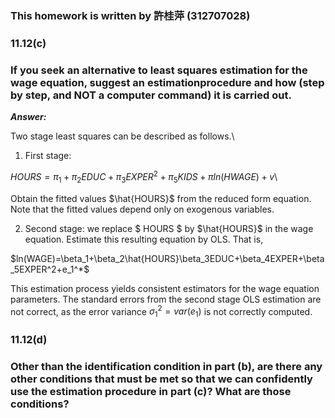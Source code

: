 ### This homework is written by 許桂萍 (312707028)
### 11.12(c)
### If you seek an alternative to least squares estimation for the wage equation, suggest an estimationprocedure and how (step by step, and NOT a computer command) it is carried out.

***Answer:***

Two stage least squares can be described as follows.\
1. First stage:

$HOURS=\pi_1+\pi_2 EDUC+\pi_3EXPER^2+\pi_5KIDS+\pi ln(HWAGE)+v$\

Obtain the fitted values $\hat{HOURS}$ from the reduced form equation. Note that the fitted values depend only on exogenous variables.

2. Second stage:
   we replace $ HOURS $ by $\hat{HOURS}$ in the wage equation. Estimate this resulting equation by OLS. That is,

$ln(WAGE)=\beta_1+\beta_2\hat{HOURS}\beta_3EDUC+\beta_4EXPER+\beta_5EXPER^2+e_1^*$

This estimation process yields consistent estimators for the wage equation parameters. The standard errors from the second stage OLS estimation are not correct, as the error variance
$\sigma_1^2=var(e_1)$ is not correctly computed.


### 11.12(d)
### Other than the identification condition in part (b), are there any other conditions that must be met so that we can confidently use the estimation procedure in part (c)? What are those conditions?
